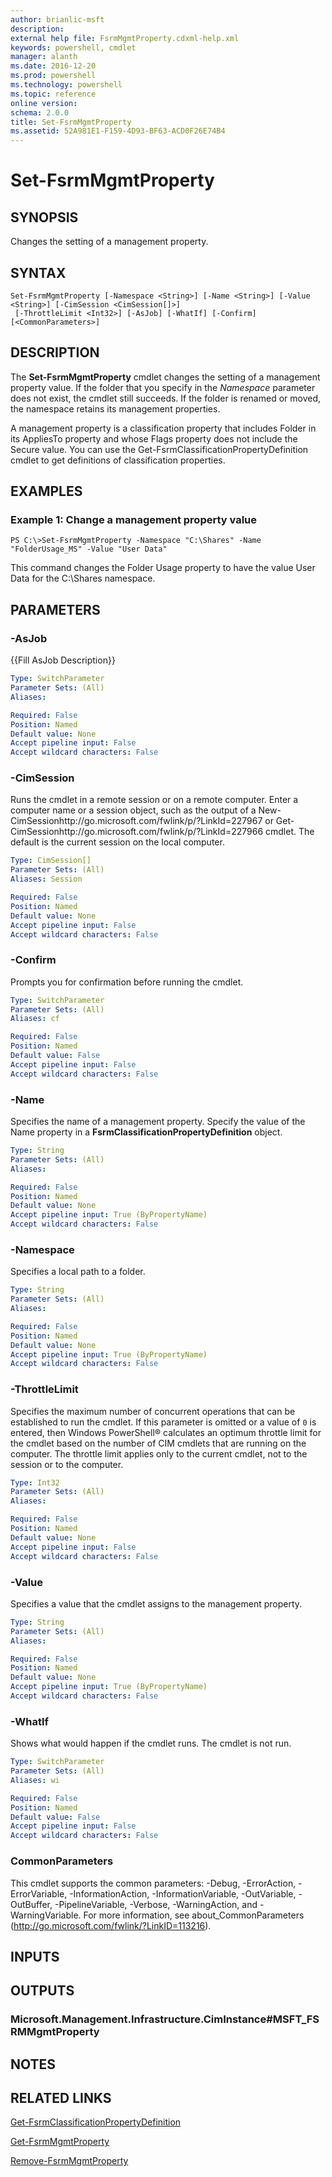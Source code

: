 ```yaml
---
author: brianlic-msft
description: 
external help file: FsrmMgmtProperty.cdxml-help.xml
keywords: powershell, cmdlet
manager: alanth
ms.date: 2016-12-20
ms.prod: powershell
ms.technology: powershell
ms.topic: reference
online version: 
schema: 2.0.0
title: Set-FsrmMgmtProperty
ms.assetid: 52A981E1-F159-4D93-BF63-ACD0F26E74B4
---
```


# Set-FsrmMgmtProperty

## SYNOPSIS
Changes the setting of a management property.

## SYNTAX

```
Set-FsrmMgmtProperty [-Namespace <String>] [-Name <String>] [-Value <String>] [-CimSession <CimSession[]>]
 [-ThrottleLimit <Int32>] [-AsJob] [-WhatIf] [-Confirm] [<CommonParameters>]
```

## DESCRIPTION
The **Set-FsrmMgmtProperty** cmdlet changes the setting of a management property value.
If the folder that you specify in the *Namespace* parameter does not exist, the cmdlet still succeeds.
If the folder is renamed or moved, the namespace retains its management properties.

A management property is a classification property that includes Folder in its AppliesTo property and whose Flags property does not include the Secure value.
You can use the Get-FsrmClassificationPropertyDefinition cmdlet to get definitions of classification properties.

## EXAMPLES

### Example 1: Change a management property value
```
PS C:\>Set-FsrmMgmtProperty -Namespace "C:\Shares" -Name "FolderUsage_MS" -Value "User Data"
```

This command changes the Folder Usage property to have the value User Data for the C:\Shares namespace.

## PARAMETERS

### -AsJob
{{Fill AsJob Description}}

```yaml
Type: SwitchParameter
Parameter Sets: (All)
Aliases: 

Required: False
Position: Named
Default value: None
Accept pipeline input: False
Accept wildcard characters: False
```

### -CimSession
Runs the cmdlet in a remote session or on a remote computer.
Enter a computer name or a session object, such as the output of a New-CimSessionhttp://go.microsoft.com/fwlink/p/?LinkId=227967 or Get-CimSessionhttp://go.microsoft.com/fwlink/p/?LinkId=227966 cmdlet.
The default is the current session on the local computer.

```yaml
Type: CimSession[]
Parameter Sets: (All)
Aliases: Session

Required: False
Position: Named
Default value: None
Accept pipeline input: False
Accept wildcard characters: False
```

### -Confirm
Prompts you for confirmation before running the cmdlet.

```yaml
Type: SwitchParameter
Parameter Sets: (All)
Aliases: cf

Required: False
Position: Named
Default value: False
Accept pipeline input: False
Accept wildcard characters: False
```

### -Name
Specifies the name of a management property.
Specify the value of the Name property in a **FsrmClassificationPropertyDefinition** object.

```yaml
Type: String
Parameter Sets: (All)
Aliases: 

Required: False
Position: Named
Default value: None
Accept pipeline input: True (ByPropertyName)
Accept wildcard characters: False
```

### -Namespace
Specifies a local path to a folder.

```yaml
Type: String
Parameter Sets: (All)
Aliases: 

Required: False
Position: Named
Default value: None
Accept pipeline input: True (ByPropertyName)
Accept wildcard characters: False
```

### -ThrottleLimit
Specifies the maximum number of concurrent operations that can be established to run the cmdlet.
If this parameter is omitted or a value of `0` is entered, then Windows PowerShell® calculates an optimum throttle limit for the cmdlet based on the number of CIM cmdlets that are running on the computer.
The throttle limit applies only to the current cmdlet, not to the session or to the computer.

```yaml
Type: Int32
Parameter Sets: (All)
Aliases: 

Required: False
Position: Named
Default value: None
Accept pipeline input: False
Accept wildcard characters: False
```

### -Value
Specifies a value that the cmdlet assigns to the management property.

```yaml
Type: String
Parameter Sets: (All)
Aliases: 

Required: False
Position: Named
Default value: None
Accept pipeline input: True (ByPropertyName)
Accept wildcard characters: False
```

### -WhatIf
Shows what would happen if the cmdlet runs.
The cmdlet is not run.

```yaml
Type: SwitchParameter
Parameter Sets: (All)
Aliases: wi

Required: False
Position: Named
Default value: False
Accept pipeline input: False
Accept wildcard characters: False
```

### CommonParameters
This cmdlet supports the common parameters: -Debug, -ErrorAction, -ErrorVariable, -InformationAction, -InformationVariable, -OutVariable, -OutBuffer, -PipelineVariable, -Verbose, -WarningAction, and -WarningVariable. For more information, see about_CommonParameters (http://go.microsoft.com/fwlink/?LinkID=113216).

## INPUTS

## OUTPUTS

### Microsoft.Management.Infrastructure.CimInstance#MSFT_FSRMMgmtProperty

## NOTES

## RELATED LINKS

[Get-FsrmClassificationPropertyDefinition](./Get-FsrmClassificationPropertyDefinition.md)

[Get-FsrmMgmtProperty](./Get-FsrmMgmtProperty.md)

[Remove-FsrmMgmtProperty](./Remove-FsrmMgmtProperty.md)

